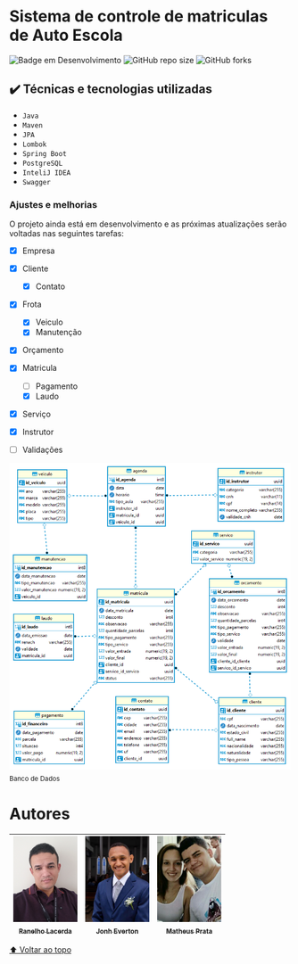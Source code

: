 # Sistema de controle de matriculas de Auto Escola

![Badge em Desenvolvimento](http://img.shields.io/static/v1?label=STATUS&message=EM%20DESENVOLVIMENTO&color=GREEN&style=for-the-badge)
![GitHub repo size](https://img.shields.io/github/repo-size/iuricode/README-template?style=for-the-badge)
![GitHub forks](https://img.shields.io/github/forks/iuricode/README-template?style=for-the-badge)

## ✔️ Técnicas e tecnologias utilizadas

- ``Java``
- ``Maven``
- ``JPA``
- ``Lombok``
- ``Spring Boot``
- ``PostgreSQL``
- ``InteliJ IDEA``
- ``Swagger``

### Ajustes e melhorias

O projeto ainda está em desenvolvimento e as próximas atualizações serão voltadas nas seguintes tarefas:

- [X] Empresa
- [X] Cliente
  - [X] Contato
- [X] Frota
  - [X] Veiculo
  - [X] Manutenção
- [X] Orçamento
- [X] Matricula
  - [ ] Pagamento
  - [x] Laudo
- [X] Serviço
- [X] Instrutor
- [ ] Validações
  

<img src="Banco.png" width=800><br><sub>Banco de Dados</sub>


# Autores

| [<img src="perfil2.jpg" width=115><br><sub>Ranelho Lacerda</sub>](https://github.com/ranelho) | [<img src="john.jpeg" width=115><br><sub>Jonh Everton</sub>](https://github.com/JohnEverton-Dev) | [<img src="matheus.png" width=115><br><sub>Matheus Prata</sub>](https://github.com/matheusprata) |
|:---------------------------------------------------------------------------------------------:|:-------------------------------------------------------------------------------------------------:|:-----------------------------------------------------------------------------------------------:|

[⬆ Voltar ao topo](https://github.com/ranelho/auto-escola)<br>